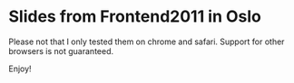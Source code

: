 Slides from Frontend2011 in Oslo
================================

Please not that I only tested them on chrome and safari.
Support for other browsers is not guaranteed.

Enjoy!
